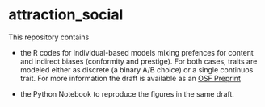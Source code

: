 # attraction_social

This repository contains 

- the R codes for individual-based models mixing prefences for content and indirect biases (conformity and prestige). For both cases, traits are modeled either as discrete (a binary A/B choice) or a single continuos trait. For more information the draft is available as an [OSF Preprint](https://osf.io/7z4ws/) 

- the Python Notebook to reproduce the figures in the same draft.


